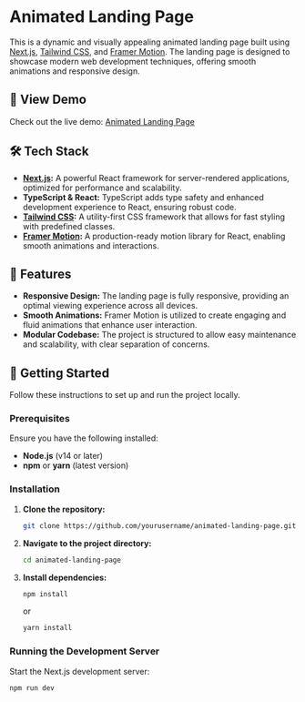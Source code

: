 # Animated Landing Page

This is a dynamic and visually appealing animated landing page built using [Next.js](https://nextjs.org/), [Tailwind CSS](https://tailwindcss.com/), and [Framer Motion](https://www.framer.com/motion/). The landing page is designed to showcase modern web development techniques, offering smooth animations and responsive design.

## 🚀 View Demo

Check out the live demo: [Animated Landing Page](https://animated-landing-page-silk.vercel.app/)

## 🛠️ Tech Stack

- **[Next.js](https://nextjs.org/):** A powerful React framework for server-rendered applications, optimized for performance and scalability.
- **TypeScript & React:** TypeScript adds type safety and enhanced development experience to React, ensuring robust code.
- **[Tailwind CSS](https://tailwindcss.com/):** A utility-first CSS framework that allows for fast styling with predefined classes.
- **[Framer Motion](https://www.framer.com/motion/):** A production-ready motion library for React, enabling smooth animations and interactions.

## 📄 Features

- **Responsive Design:** The landing page is fully responsive, providing an optimal viewing experience across all devices.
- **Smooth Animations:** Framer Motion is utilized to create engaging and fluid animations that enhance user interaction.
- **Modular Codebase:** The project is structured to allow easy maintenance and scalability, with clear separation of concerns.

## 📝 Getting Started

Follow these instructions to set up and run the project locally.

### Prerequisites

Ensure you have the following installed:

- **Node.js** (v14 or later)
- **npm** or **yarn** (latest version)

### Installation

1. **Clone the repository:**
    ```bash
    git clone https://github.com/yourusername/animated-landing-page.git
    ```

2. **Navigate to the project directory:**
    ```bash
    cd animated-landing-page
    ```

3. **Install dependencies:**
    ```bash
    npm install
    ```
    or
    ```bash
    yarn install
    ```

### Running the Development Server

Start the Next.js development server:

```bash
npm run dev
